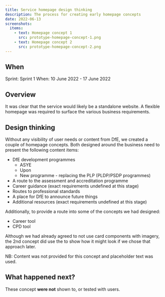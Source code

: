 ```yaml
---
title: Service homepage design thinking
description: The process for creating early homepage concepts
date: 2022-06-13
screenshots:
  items:
    - text: Homepage concept 1
      src: prototype-homepage-concept-1.png
    - text: Homepage concept 2
      src: prototype-homepage-concept-2.png
---
```


## When
Sprint: Sprint 1
When: 10 June 2022 - 17 June 2022

## Overview
It was clear that the service would likely be a standalone website. A flexible homepage was required to surface the various business requirements.

## Design thinking
Without any visibility of user needs or content from DfE, we created a couple of homepage concepts. Both designed around the business need to present the following content items:

- DfE development programmes
  - ASYE
  - Upon
  - New programme - replacing the PLP (PLDP/PSDP programmes)
- A route to the assessment and accreditation programme
- Career guidance (exact requirements undefined at this stage)
- Routes to professional standards
- A place for DfE to announce future things
- Additional resources (exact requirements undefined at this stage)

Additionally, to provide a route into some of the concepts we had designed:

- Career tool
- CPD tool

Although we had already agreed to not use card components with imagery, the 2nd concept did use the to show how it might look if we chose that approach later.

NB: Content was not provided for this concept and placeholder text was used.

## What happened next?
These concept **were not** shown to, or tested with users.
